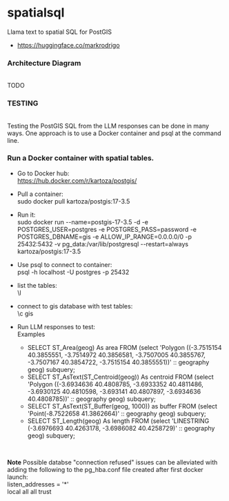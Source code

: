 # spatialsql
Llama text to spatial SQL for PostGIS
- https://huggingface.co/markrodrigo

### Architecture Diagram
</br> TODO
### TESTING
</br>
Testing the PostGIS SQL from the LLM responses can be done in many ways. One approach is to use a Docker container and psql at the command line.
</br>

### Run a Docker container with spatial tables.
- Go to Docker hub:
  </br> https://hub.docker.com/r/kartoza/postgis/
- Pull a container:
    </br> sudo docker pull kartoza/postgis:17-3.5
- Run it:
</br> sudo docker run --name=postgis-17-3.5 -d -e POSTGRES_USER=postgres -e POSTGRES_PASS=password -e POSTGRES_DBNAME=gis -e ALLOW_IP_RANGE=0.0.0.0/0 -p 25432:5432 -v pg_data:/var/lib/postgresql --restart=always kartoza/postgis:17-3.5
- Use psql to connect to container:
  </br> psql -h localhost -U postgres -p 25432
- list the tables:
  </br> \l
- connect to gis database with test tables:
  </br> \c gis
- Run LLM responses to test:
  </br>
  Examples
  </br>
  - SELECT ST_Area(geog) As area FROM (select 'Polygon ((-3.7515154 40.3855551, -3.7514972 40.3856581, -3.7507005 40.3855767, -3.7507167 40.3854722, -3.7515154 40.3855551))' :: geography geog) subquery;
  - SELECT ST_AsText(ST_Centroid(geog)) As centroid FROM (select 'Polygon ((-3.6934636 40.4808785, -3.6933352 40.4811486, -3.6930125 40.4810598, -3.693141 40.4807897, -3.6934636 40.4808785))' :: geography geog) subquery;
  - SELECT ST_AsText(ST_Buffer(geog, 1000)) as buffer FROM (select 'Point(-8.7522658 41.3862664)' :: geography geog) subquery;
  - SELECT ST_Length(geog) As length FROM (select 'LINESTRING (-3.6976693 40.4263178, -3.6986082 40.4258729)' :: geography geog) subquery;
 
  <p></p>
  </br> 
**Note** 
  Possible databse "connection refused" issues can be alleviated with adding the following to the pg_hba.conf file created after first docker launch:
  </br> listen_addresses = '*'
  </br> local all all trust
